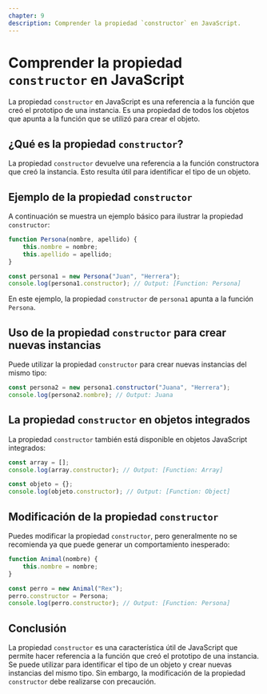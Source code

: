 ```yaml
---
chapter: 9
description: Comprender la propiedad `constructor` en JavaScript.
---
```


# Comprender la propiedad `constructor` en JavaScript

La propiedad `constructor` en JavaScript es una referencia a la función que creó el prototipo de una instancia. Es una propiedad de todos los objetos que apunta a la función que se utilizó para crear el objeto.

## ¿Qué es la propiedad `constructor`?

La propiedad `constructor` devuelve una referencia a la función constructora que creó la instancia. Esto resulta útil para identificar el tipo de un objeto.

## Ejemplo de la propiedad `constructor`

A continuación se muestra un ejemplo básico para ilustrar la propiedad `constructor`:

```javascript
function Persona(nombre, apellido) {
    this.nombre = nombre;
    this.apellido = apellido;
}

const persona1 = new Persona("Juan", "Herrera");
console.log(persona1.constructor); // Output: [Function: Persona]
```

En este ejemplo, la propiedad `constructor` de `persona1` apunta a la función `Persona`.

## Uso de la propiedad `constructor` para crear nuevas instancias

Puede utilizar la propiedad `constructor` para crear nuevas instancias del mismo tipo:

```javascript
const persona2 = new persona1.constructor("Juana", "Herrera");
console.log(persona2.nombre); // Output: Juana
```

## La propiedad `constructor` en objetos integrados

La propiedad `constructor` también está disponible en objetos JavaScript integrados:

```javascript
const array = [];
console.log(array.constructor); // Output: [Function: Array]

const objeto = {};
console.log(objeto.constructor); // Output: [Function: Object]
```

## Modificación de la propiedad `constructor`

Puedes modificar la propiedad `constructor`, pero generalmente no se recomienda ya que puede generar un comportamiento inesperado:

```javascript
function Animal(nombre) {
    this.nombre = nombre;
}

const perro = new Animal("Rex");
perro.constructor = Persona;
console.log(perro.constructor); // Output: [Function: Persona]
```

## Conclusión

La propiedad `constructor` es una característica útil de JavaScript que permite hacer referencia a la función que creó el prototipo de una instancia. Se puede utilizar para identificar el tipo de un objeto y crear nuevas instancias del mismo tipo. Sin embargo, la modificación de la propiedad `constructor` debe realizarse con precaución.
